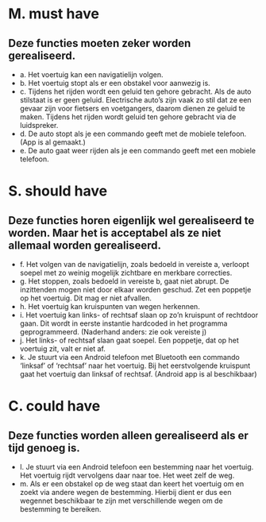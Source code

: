 # M. must have
## Deze functies moeten zeker worden gerealiseerd.
- a. Het voertuig kan een navigatielijn volgen.
- b. Het voertuig stopt als er een obstakel voor aanwezig is.
- c. Tijdens het rijden wordt een geluid ten gehore gebracht. Als de auto stilstaat is er geen geluid. Electrische auto’s zijn vaak zo stil dat ze een gevaar zijn voor fietsers en voetgangers, daarom dienen ze geluid te maken. Tijdens het rijden wordt geluid ten gehore gebracht via de luidspreker.
- d. De auto stopt als je een commando geeft met de mobiele telefoon. (App is al gemaakt.)
- e. De auto gaat weer rijden als je een commando geeft met een mobiele telefoon.

# S. should have
## Deze functies horen eigenlijk wel gerealiseerd te worden. Maar het is acceptabel als ze niet allemaal worden gerealiseerd.
- f. Het volgen van de navigatielijn, zoals bedoeld in vereiste a, verloopt soepel met zo weinig mogelijk zichtbare en merkbare correcties.
- g. Het stoppen, zoals bedoeld in vereiste b, gaat niet abrupt. De inzittenden mogen niet door elkaar worden geschud. Zet een poppetje op het voertuig. Dit mag er niet afvallen.
- h. Het voertuig kan kruispunten van wegen herkennen.
- i. Het voertuig kan links- of rechtsaf slaan op zo’n kruispunt of rechtdoor gaan. Dit wordt in eerste instantie hardcoded in het programma geprogrammeerd. (Naderhand anders: zie ook vereiste j)
- j. Het links- of rechtsaf slaan gaat soepel. Een poppetje, dat op het voertuig zit, valt er niet af.
- k. Je stuurt via een Android telefoon met Bluetooth een commando ‘linksaf’ of ‘rechtsaf’ naar het voertuig. Bij het eerstvolgende kruispunt gaat het voertuig dan linksaf of rechtsaf. (Android app is al beschikbaar)

# C. could have
## Deze functies worden alleen gerealiseerd als er tijd genoeg is.
- l. Je stuurt via een Android telefoon een bestemming naar het voertuig. Het voertuig rijdt vervolgens daar naar toe. Het weet zelf de weg.
- m. Als er een obstakel op de weg staat dan keert het voertuig om en zoekt via andere wegen de bestemming. Hierbij dient er dus een wegennet beschikbaar te zijn met verschillende wegen om de bestemming te bereiken. 
